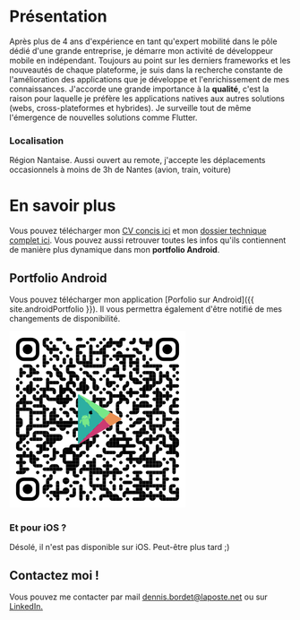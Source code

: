 # Présentation
Après plus de 4 ans d'expérience en tant qu'expert mobilité dans le pôle dédié d'une grande entreprise, je démarre mon activité de développeur mobile en indépendant. Toujours au point sur les derniers frameworks et les nouveautés de chaque plateforme, je suis dans la recherche constante de l'amélioration des applications que je développe et l'enrichissement de mes connaissances.
J'accorde une grande importance à la **qualité**, c'est la raison pour laquelle je préfère les applications natives aux autres solutions (webs, cross-plateformes et hybrides). Je surveille tout de même l'émergence de nouvelles solutions comme Flutter.

### Localisation
Région Nantaise. Aussi ouvert au remote, j'accepte les déplacements occasionnels à moins de 3h de Nantes (avion, train, voiture)

# En savoir plus
Vous pouvez télécharger mon [CV concis ici](/documents/{{site.cv}}.pdf) et mon [dossier technique complet ici](/documents/{{site.dt}}.pdf). Vous pouvez aussi retrouver toutes les infos qu'ils contiennent de manière plus dynamique dans mon **portfolio Android**.

## Portfolio Android
Vous pouvez télécharger mon application [Porfolio sur Android]({{ site.androidPortfolio }}). Il vous permettra également d'être notifié de mes changements de disponibilité.

![QrCode Portfolio](/assets/PortfolioQrCode320.png)

### Et pour iOS ?
Désolé, il n'est pas disponible sur iOS. Peut-être plus tard ;)


## Contactez moi !
Vous pouvez me contacter par mail [dennis.bordet@laposte.net](mailto:dennis.bordet@laposte.net) ou sur [LinkedIn.](https://www.linkedin.com/in/dennis-bordet-79a38b188/)
